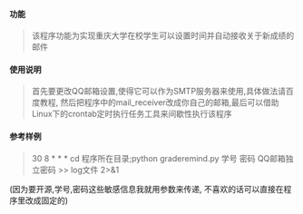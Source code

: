 #### 功能
> 该程序功能为实现重庆大学在校学生可以设置时间并自动接收关于新成绩的邮件

#### 使用说明
> 首先要更改QQ邮箱设置,使得它可以作为SMTP服务器来使用,具体做法请百度教程, 然后把程序中的mail\_receiver改成你自己的邮箱,最后可以借助Linux下的crontab定时执行任务工具来间歇性执行该程序

#### 参考样例 
> 30 8 * * * cd 程序所在目录;python graderemind.py 学号 密码 QQ邮箱独立密码 >> log文件 2>&1

(因为要开源,学号,密码这些敏感信息我就用参数来传递, 不喜欢的话可以直接在程序里改成固定的)


